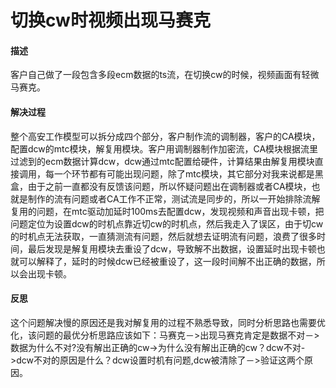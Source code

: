 # 切换cw时视频出现马赛克

#### 描述
客户自己做了一段包含多段ecm数据的ts流，在切换cw的时候，视频画面有轻微马赛克。

#### 解决过程
整个高安工作模型可以拆分成四个部分，客户制作流的调制器，客户的CA模块，配置dcw的mtc模块，解复用模块。客户用调制器制作加密流，CA模块根据流里过滤到的ecm数据计算dcw，dcw通过mtc配置给硬件，计算结果由解复用模块直接调用，每一个环节都有可能出现问题，除了mtc模块，其它部分对我来说都是黑盒，由于之前一直都没有反馈该问题，所以怀疑问题出在调制器或者CA模块，也就是制作的流有问题或者CA工作不正常，测试流是同步的，所以一开始排除流解复用的问题，在mtc驱动加延时100ms去配置dcw，发现视频和声音出现卡顿，把问题定位为设置dcw的时机点靠近切cw的时机点，然后我走入了误区，由于切cw的时机点无法获取，一直猜测流有问题，然后就想去证明流有问题，浪费了很多时间，最后发现是解复用模块去重设了dcw，导致解不出数据，设置延时出现卡顿也就可以解释了，延时的时候dcw已经被重设了，这一段时间解不出正确的数据，所以会出现卡顿。

#### 反思
这个问题解决慢的原因还是我对解复用的过程不熟悉导致，同时分析思路也需要优化，该问题的最优分析思路应该如下：马赛克－>出现马赛克肯定是数据不对－>数据为什么不对?没有解出正确的cw->为什么没有解出正确的cw？dcw不对->dcw不对的原因是什么？dcw设置时机有问题,dcw被清除了－>验证这两个原因。